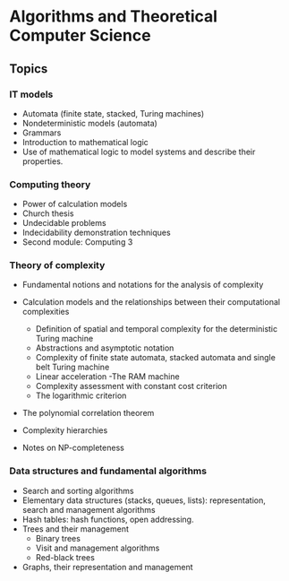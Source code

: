 # Algorithms and Theoretical Computer Science

## Topics

### IT models
- Automata (finite state, stacked, Turing machines)
- Nondeterministic models (automata)
- Grammars
- Introduction to mathematical logic
- Use of mathematical logic to model systems and describe their properties.

### Computing theory
- Power of calculation models
- Church thesis
- Undecidable problems
- Indecidability demonstration techniques
- Second module: Computing 3
 
### Theory of complexity
- Fundamental notions and notations for the analysis of complexity
- Calculation models and the relationships between their computational complexities
  - Definition of spatial and temporal complexity for the deterministic Turing machine
  - Abstractions and asymptotic notation
  - Complexity of finite state automata, stacked automata and single belt Turing machine
  - Linear acceleration
-The RAM machine
  - Complexity assessment with constant cost criterion
  - The logarithmic criterion
- The polynomial correlation theorem
- Complexity hierarchies

- Notes on NP-completeness

### Data structures and fundamental algorithms
- Search and sorting algorithms
- Elementary data structures (stacks, queues, lists): representation, search and management algorithms
- Hash tables: hash functions, open addressing.
- Trees and their management
  - Binary trees
  - Visit and management algorithms
  - Red-black trees
- Graphs, their representation and management
